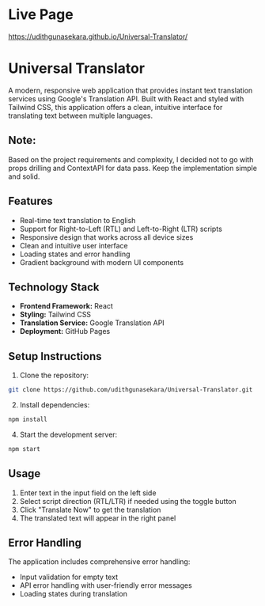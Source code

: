 # Live Page
 https://udithgunasekara.github.io/Universal-Translator/

# Universal Translator

A modern, responsive web application that provides instant text translation services using Google's Translation API. Built with React and styled with Tailwind CSS, this application offers a clean, intuitive interface for translating text between multiple languages.

## Note:
Based on the project requirements and complexity, I decided not to go with props drilling and ContextAPI for data pass. Keep the implementation simple and solid.

## Features

- Real-time text translation to English
- Support for Right-to-Left (RTL) and Left-to-Right (LTR) scripts
- Responsive design that works across all device sizes
- Clean and intuitive user interface
- Loading states and error handling
- Gradient background with modern UI components

## Technology Stack

- **Frontend Framework:** React
- **Styling:** Tailwind CSS
- **Translation Service:** Google Translation API
- **Deployment:** GitHub Pages

## Setup Instructions

1. Clone the repository:
```bash
git clone https://github.com/udithgunasekara/Universal-Translator.git
```

2. Install dependencies:
```bash
npm install
```

4. Start the development server:
```bash
npm start
```

## Usage

1. Enter text in the input field on the left side
2. Select script direction (RTL/LTR) if needed using the toggle button
3. Click "Translate Now" to get the translation
4. The translated text will appear in the right panel


## Error Handling

The application includes comprehensive error handling:
- Input validation for empty text
- API error handling with user-friendly error messages
- Loading states during translation

